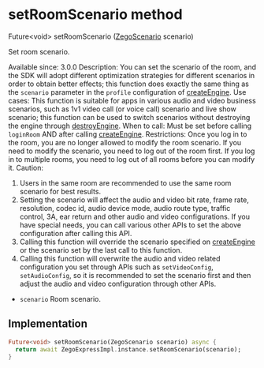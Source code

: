 


# setRoomScenario method








Future&lt;void> setRoomScenario
([ZegoScenario](../../zego_uikit_prebuilt_live_audio_room/ZegoScenario.md) scenario)





<p>Set room scenario.</p>
<p>Available since: 3.0.0
Description: You can set the scenario of the room, and the SDK will adopt different optimization strategies for different scenarios in order to obtain better effects; this function does exactly the same thing as the <code>scenario</code> parameter in the <code>profile</code> configuration of <a class="deprecated" href="../../zego_uikit_prebuilt_live_audio_room/ZegoExpressEngine/createEngine.md">createEngine</a>.
Use cases: This function is suitable for apps in various audio and video business scenarios, such as 1v1 video call (or voice call) scenario and live show scenario; this function can be used to switch scenarios without destroying the engine through <a href="../../zego_uikit_prebuilt_live_audio_room/ZegoExpressEngine/destroyEngine.md">destroyEngine</a>.
When to call: Must be set before calling <code>loginRoom</code> AND after calling <a class="deprecated" href="../../zego_uikit_prebuilt_live_audio_room/ZegoExpressEngine/createEngine.md">createEngine</a>.
Restrictions: Once you log in to the room, you are no longer allowed to modify the room scenario. If you need to modify the scenario, you need to log out of the room first. If you log in to multiple rooms, you need to log out of all rooms before you can modify it.
Caution:</p>
<ol>
<li>Users in the same room are recommended to use the same room scenario for best results.</li>
<li>Setting the scenario will affect the audio and video bit rate, frame rate, resolution, codec id, audio device mode, audio route type, traffic control, 3A, ear return and other audio and video configurations. If you have special needs, you can call various other APIs to set the above configuration after calling this API.</li>
<li>Calling this function will override the scenario specified on <a class="deprecated" href="../../zego_uikit_prebuilt_live_audio_room/ZegoExpressEngine/createEngine.md">createEngine</a> or the scenario set by the last call to this function.</li>
<li>Calling this function will overwrite the audio and video related configuration you set through APIs such as <code>setVideoConfig</code>, <code>setAudioConfig</code>, so it is recommended to set the scenario first and then adjust the audio and video configuration through other APIs.</li>
</ol>
<ul>
<li><code>scenario</code> Room scenario.</li>
</ul>



## Implementation

```dart
Future<void> setRoomScenario(ZegoScenario scenario) async {
  return await ZegoExpressImpl.instance.setRoomScenario(scenario);
}
```







